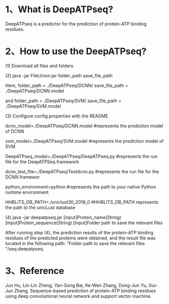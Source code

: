 # 1、What is DeepATPseq?
DeepATPseq is a predictor for the prediction of protein-ATP binding residues.
  

# 2、How to use the DeepATPseq? 
(1) Download all files and folders

(2) java -jar FileUnion.jar folder_path save_file_path 

Here, folder_path = ./DeepATPseq/DCNN/  save_file_path = ./DeepATPseq/DCNN.model 

and folder_path = ./DeepATPseq/SVM/  save_file_path = ./DeepATPseq/SVM.model

(3) Configure config.properties with the README

dcnn_model=./DeepATPseq/DCNN.model		            #represents the prediction model of DCNN

svm_model=./DeepATPseq/SVM.model		              #represents the prediction model of SVM

DeepATPseq_model=./DeepATPseq/DeepATPseq.py	      #represents the run file for the DeepATPSeq framework

dcnn_test_file=./DeepATPseq/Testdcnn.py		        #represents the run file for the DCNN framewor

python_environment=python	                        #represents the path to your native Python runtime environment

HHBLITS_DB_PATH=./uniclust30_2018_0               #HHBLITS_DB_PATH represents the path to the unicLust database

(4) java -jar deepatpseq.jar [input]Protein_name(String) [input]Protein_sequence(String) [input]Folder path to save the relevant files

After running step (4), the prediction results of the protein-ATP binding residues of the predicted proteins were obtained, and the result file was located in the following path: "Folder path to save the relevant files "/seq.deepatpseq.


# 3、Reference
Jun Hu, Lin-Lin Zheng, Yan-Song Bai, Ke-Wen Zhang, Dong-Jun Yu, Gui-Jun Zhang,
Sequence-based prediction of protein-ATP binding residues using deep convolutional neural network and support vector machine.

       	




